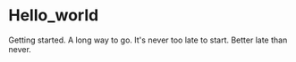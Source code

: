 # Hello_world
Getting started. A long way to go.
It's never too late to start. Better late than never.
